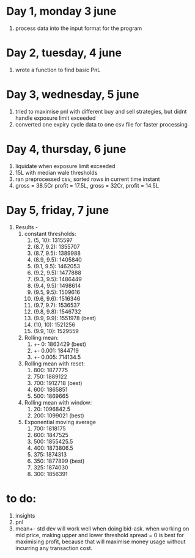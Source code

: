 # Day 1, monday 3 june
1. process data into the input format for the program

# Day 2, tuesday, 4 june
1. wrote a function to find basic PnL

# Day 3, wednesday, 5 june
1. tried to maximise pnl with different buy and sell strategies, but didnt handle exposure limit exceeded
2. converted one expiry cycle data to one csv file for faster processing

# Day 4, thursday, 6 june
1. liquidate when exposure limit exceeded
2. 15L with median wale thresholds
3. ran preprocessed csv, sorted rows in current time instant
4. gross = 38.5Cr profit = 17.5L, gross = 32Cr, profit = 14.5L

# Day 5, friday, 7 june
1. Results - 
    1. constant thresholds:
        1. (5, 10): 1315597
        2. (8.7, 9.2): 1355707
        3. (8.7, 9.5): 1389988
        4. (8.9, 9.5): 1405840
        5. (9.1, 9.5): 1462053
        6. (9.2, 9.5): 1477888
        7. (9.3, 9.5): 1486449
        8. (9.4, 9.5): 1498614
        9. (9.5, 9.5): 1509616
        10. (9.6, 9.6): 1516346
        11. (9.7, 9.7): 1536537
        12. (9.8, 9.8): 1546732
        13. (9.9, 9.9): 1551978 (best)
        14. (10, 10): 1521256
        15. (9.9, 10): 1529559
    2. Rolling mean: 
        1. +- 0: 1863429 (best)
        2. +- 0.001: 1844719
        3. +- 0.005: 714134.5
    3. Rolling mean with reset:
        1. 800: 1877775
        2. 750: 1889122
        3. 700: 1912718 (best)
        4. 600: 1865851
        5. 500: 1869665
    4. Rolling mean with window:
        1. 20: 1096842.5
        2. 200: 1099021 (best)
    5. Exponential moving average
        1. 700: 1818175
        2. 600: 1847525
        3. 500: 1855425.5
        4. 400: 1873806.5
        5. 375: 1874313
        6. 350: 1877899 (best)
        7. 325: 1874030
        8. 300: 1856391


# to do:
1. insights
2. pnl
3. mean+- std dev will work well when doing bid-ask. when working on mid price, making upper and lower threshold spread = 0 is best for maximising profit, because that will maximise money usage without incurring any transaction cost.